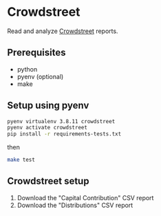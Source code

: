 # Crowdstreet

Read and analyze [Crowdstreet](https://www.crowdstreet.com/) reports.

## Prerequisites

- python
- pyenv (optional)
- make

## Setup using pyenv

```bash
pyenv virtualenv 3.8.11 crowdstreet
pyenv activate crowdstreet
pip install -r requirements-tests.txt
```
then
```bash
make test
```

## Crowdstreet setup
1. Download the "Capital Contribution" CSV report
2. Download the "Distributions" CSV report
